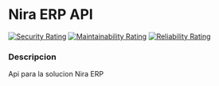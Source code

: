 # Nira ERP API

[![Security Rating](https://sonarqube.victorcornejo.com/api/project_badges/measure?project=nira-software_nira-erp-admin-api_AYwd3gXya0NFk-ol1Bpv&metric=security_rating&token=sqb_eea26e84d5be2a4fc1c8935cc281930dfb7ce7d0)](https://sonarqube.victorcornejo.com/dashboard?id=nira-software_nira-erp-admin-api_AYwd3gXya0NFk-ol1Bpv)
[![Maintainability Rating](https://sonarqube.victorcornejo.com/api/project_badges/measure?project=nira-software_nira-erp-admin-api_AYwd3gXya0NFk-ol1Bpv&metric=sqale_rating&token=sqb_eea26e84d5be2a4fc1c8935cc281930dfb7ce7d0)](https://sonarqube.victorcornejo.com/dashboard?id=nira-software_nira-erp-admin-api_AYwd3gXya0NFk-ol1Bpv)
[![Reliability Rating](https://sonarqube.victorcornejo.com/api/project_badges/measure?project=nira-software_nira-erp-admin-api_AYwd3gXya0NFk-ol1Bpv&metric=reliability_rating&token=sqb_eea26e84d5be2a4fc1c8935cc281930dfb7ce7d0)](https://sonarqube.victorcornejo.com/dashboard?id=nira-software_nira-erp-admin-api_AYwd3gXya0NFk-ol1Bpv)

### Descripcion

Api para la solucion Nira ERP

